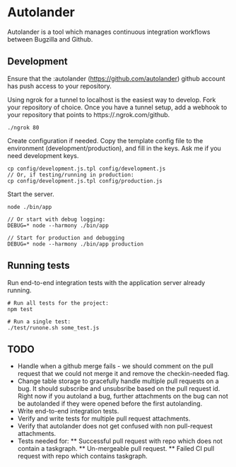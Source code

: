 # Autolander

Autolander is a tool which manages continuous integration workflows between Bugzilla and Github.

## Development

Ensure that the :autolander (https://github.com/autolander) github account has push access to your repository.

Using ngrok for a tunnel to localhost is the easiest way to develop. Fork your repository of choice. Once you have a tunnel setup, add a webhook to your repository that points to https://<id>.ngrok.com/github.

```
./ngrok 80
```

Create configuration if needed. Copy the template config file to the environment (development/production), and fill in the keys. Ask me if you need development keys.
```
cp config/development.js.tpl config/development.js
// Or, if testing/running in production:
cp config/development.js.tpl config/production.js
```

Start the server.
```
node ./bin/app

// Or start with debug logging:
DEBUG=* node --harmony ./bin/app

// Start for production and debugging
DEBUG=* node --harmony ./bin/app production

```

## Running tests

Run end-to-end integration tests with the application server already running.
```
# Run all tests for the project:
npm test

# Run a single test:
./test/runone.sh some_test.js
```


## TODO
* Handle when a github merge fails - we should comment on the pull request that we could not merge it and remove the checkin-needed flag.
* Change table storage to gracefully handle multiple pull requests on a bug. It should subscribe and unsubsribe based on the pull request id. Right now if you autoland a bug, further attachments on the bug can not be autolanded if they were opened before the first autolanding. 
* Write end-to-end integration tests.
* Verify and write tests for multiple pull request attachments.
* Verify that autolander does not get confused with non pull-request attachments.
* Tests needed for:
** Successful pull request with repo which does not contain a taskgraph.
** Un-mergeable pull request.
** Failed CI pull request with repo which contains taskgraph.
